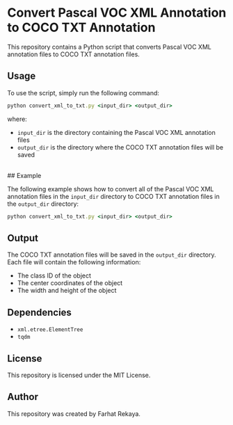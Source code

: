 # Convert Pascal VOC XML Annotation to COCO TXT Annotation

This repository contains a Python script that converts Pascal VOC XML annotation files to COCO TXT annotation files.

## Usage
 To use the script, simply run the following command:

```rb
python convert_xml_to_txt.py <input_dir> <output_dir>
```

where:
<br>
* `input_dir` is the directory containing the Pascal VOC XML annotation files
* `output_dir` is the directory where the COCO TXT annotation files will be saved
<br>
## Example

The following example shows how to convert all of the Pascal VOC XML annotation files in the `input_dir` directory to COCO TXT annotation files in the `output_dir` directory:
```rb
python convert_xml_to_txt.py <input_dir> <output_dir>
```

## Output

The COCO TXT annotation files will be saved in the `output_dir` directory. Each file will contain the following information:
  
* The class ID of the object
* The center coordinates of the object
* The width and height of the object

## Dependencies

* `xml.etree.ElementTree`
*  `tqdm`

## License
This repository is licensed under the MIT License.

## Author
This repository was created by Farhat Rekaya.
